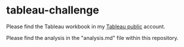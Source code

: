 # tableau-challenge

Please find the Tableau workbook in my [Tableau public](https://public.tableau.com/views/CitiBike_16262981319770/CitiBikeStory?:language=en-US&publish=yes&:display_count=n&:origin=viz_share_link) account.

Please find the analysis in the "analysis.md" file within this repository.